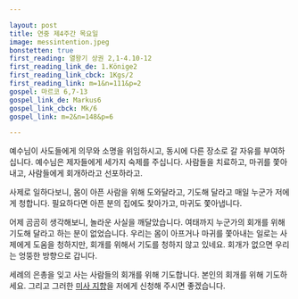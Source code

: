 ```yaml
---

layout: post
title: 연중 제4주간 목요일
image: messintention.jpeg
bonstetten: true
first_reading: 열왕기 상권 2,1-4.10-12
first_reading_link_de: 1.Könige2
first_reading_link_cbck: 1Kgs/2
first_reading_link: m=1&n=111&p=2
gospel: 마르코 6,7-13
gospel_link_de: Markus6
gospel_link_cbck: Mk/6
gospel_link: m=2&n=148&p=6

---
```

 
예수님이 사도들에게 의무와 소명을 위임하시고, 동시에 다른 장소로 갈 자유를 부여하십니다. 예수님은 제자들에게 세가지 숙제를 주십니다. 사람들을 치료하고, 마귀를 쫓아내고, 사람들에게 회개하라고 선포하라고.

사제로 일하다보니, 몸이 아픈 사람을 위해 도와달라고, 기도해 달라고 매일 누군가 저에게 청합니다.
필요하다면 아픈 분의 집에도 찾아가고, 마귀도 쫓아냅니다.

어제 곰곰히 생각해보니, 놀라운 사실을 깨달았습니다. 여태까지 누군가의 회개를 위해 기도해 달라고 하는 분이 없었습니다.
우리는 몸이 아프거나 마귀를 쫓아내는 일로는 사제에게 도움을 청하지만, 회개를 위해서 기도를 청하지 않고 있네요.
회개가 없으면 우리는 엉뚱한 방향으로 갑니다.

세례의 은총을 잊고 사는 사람들의 회개를 위해 기도합니다. 본인의 회개를 위해 기도하세요.
그리고 그러한 <a href="https://maria.catholic.or.kr/dictionary/bbs/bbs_view.asp?id=173649&ref=185&menu=4798">미사 지향</a>을 저에게 신청해 주시면 좋겠습니다.
